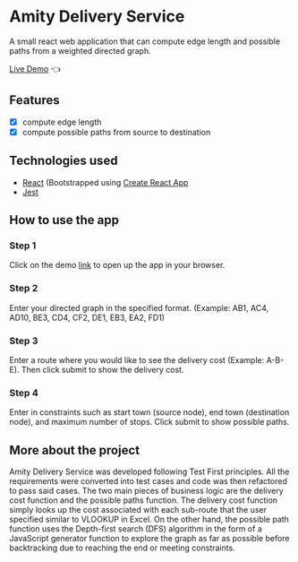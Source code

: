 # Amity Delivery Service

A small react web application that can compute edge length and possible paths from a weighted directed graph.

[Live Demo](https://benfir123.github.io/amity-delivery-service/) :point_left:

## Features

- [x] compute edge length
- [x] compute possible paths from source to destination

## Technologies used

- [React](https://pl.reactjs.org/) (Bootstrapped using [Create React App](https://create-react-app.dev/)
- [Jest](https://jestjs.io/)

## How to use the app

### Step 1
Click on the demo [link](https://benfir123.github.io/amity-delivery-service/) to open up the app in your browser.
### Step 2
Enter your directed graph in the specified format. (Example: AB1, AC4, AD10, BE3, CD4, CF2, DE1, EB3, EA2, FD1)
### Step 3
Enter a route where you would like to see the delivery cost (Example: A-B-E). Then click submit to show the delivery cost.
### Step 4
Enter in constraints such as start town (source node), end town (destination node), and maximum number of stops. Click submit to show possible paths.

## More about the project

Amity Delivery Service was developed following Test First principles. All the requirements were converted into test cases and code was then refactored to pass said cases. The two main pieces of business logic are the delivery cost function and the possible paths function. The delivery cost function simply looks up the cost associated with each sub-route that the user specified similar to VLOOKUP in Excel. On the other hand, the possible path function uses the Depth-first search (DFS) algorithm in the form of a JavaScript generator function to explore the graph as far as possible before backtracking due to reaching the end or meeting constraints.
